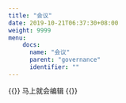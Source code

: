 ```yaml
---
title: "会议"
date: 2019-10-21T06:37:30+08:00
weight: 9999
menu:
    docs:
      name: "会议"
      parent: "governance"
      identifier: ""
---
```



{{<adm type="tip" title="提醒" >}}
马上就会编辑
{{</adm >}}